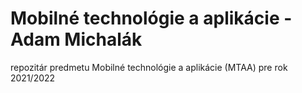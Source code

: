 # Mobilné technológie a aplikácie - Adam Michalák
repozitár predmetu Mobilné technológie a aplikácie (MTAA) pre rok 2021/2022

